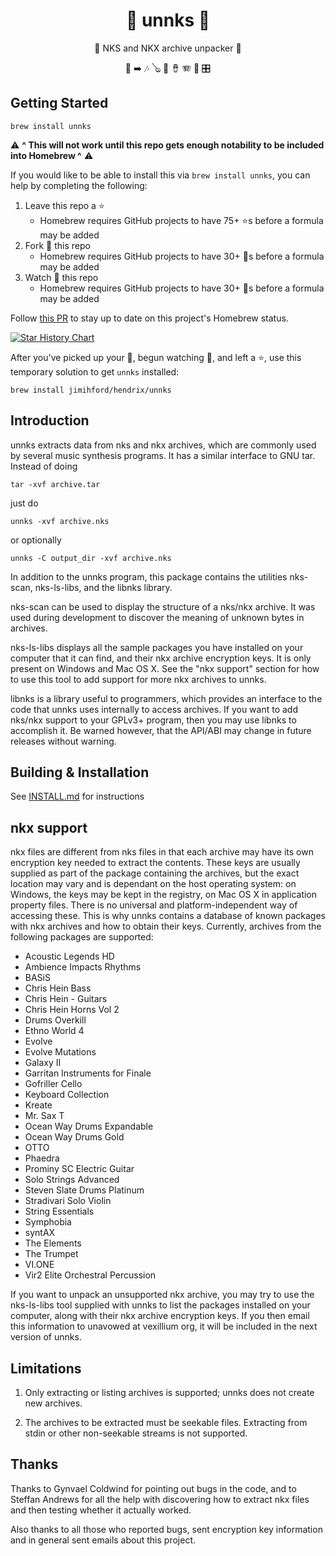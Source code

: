 <div align="center">

# 🎸 unnks 🥁

🎺 NKS and NKX archive unpacker 🎹

📁 ➡️ 🎶 🪕 🎻 🪘 🪗 🎷 🎛️

</div>

## Getting Started

    brew install unnks

⚠️ **^ This will not work until this repo gets enough notability to be included into Homebrew ^** ⚠️

If you would like to be able to install this via `brew install unnks`, you can help by completing the following:

1. Leave this repo a ⭐
   * Homebrew requires GitHub projects to have 75+ ⭐s before a formula may be added
2. Fork 🍴 this repo
   * Homebrew requires GitHub projects to have 30+ 🍴s before a formula may be added
3. Watch 👀 this repo
   * Homebrew requires GitHub projects to have 30+ 👀s before a formula may be added


Follow [this PR](https://github.com/Homebrew/homebrew-core/pull/125071) to stay up to date on this project's Homebrew status.

[![Star History Chart](https://api.star-history.com/svg?repos=jimihford/unnks&type=Date)](https://star-history.com/#jimihford/unnks&Date)

After you've picked up your 🍴, begun watching 👀, and left a ⭐, use this temporary solution to get `unnks` installed:

    brew install jimihford/hendrix/unnks

## Introduction

unnks extracts data from nks and nkx archives, which are commonly used by
several music synthesis programs.  It has a similar interface to GNU tar.
Instead of doing

    tar -xvf archive.tar

just do

    unnks -xvf archive.nks
  
or optionally

    unnks -C output_dir -xvf archive.nks

In addition to the unnks program, this package contains the utilities nks-scan,
nks-ls-libs, and the libnks library.

nks-scan can be used to display the structure of a nks/nkx archive.  It was used
during development to discover the meaning of unknown bytes in archives.

nks-ls-libs displays all the sample packages you have installed on your computer
that it can find, and their nkx archive encryption keys.  It is only present on
Windows and Mac OS X.  See the "nkx support" section for how to use this tool to
add support for more nkx archives to unnks.

libnks is a library useful to programmers, which provides an interface to the
code that unnks uses internally to access archives.  If you want to add nks/nkx
support to your GPLv3+ program, then you may use libnks to accomplish it.  Be
warned however, that the API/ABI may change in future releases without warning.

## Building & Installation

See [INSTALL.md](INSTALL.md) for instructions

## nkx support

nkx files are different from nks files in that each archive may have its own
encryption key needed to extract the contents.  These keys are usually supplied
as part of the package containing the archives, but the exact location may vary
and is dependant on the host operating system: on Windows, the keys may be kept
in the registry, on Mac OS X in application property files.  There is no
universal and platform-independent way of accessing these.  This is why unnks
contains a database of known packages with nkx archives and how to obtain their
keys.  Currently, archives from the following packages are supported:

  - Acoustic Legends HD
  - Ambience Impacts Rhythms
  - BASiS
  - Chris Hein Bass
  - Chris Hein - Guitars
  - Chris Hein Horns Vol 2
  - Drums Overkill
  - Ethno World 4
  - Evolve
  - Evolve Mutations
  - Galaxy II
  - Garritan Instruments for Finale
  - Gofriller Cello
  - Keyboard Collection
  - Kreate
  - Mr. Sax T
  - Ocean Way Drums Expandable
  - Ocean Way Drums Gold
  - OTTO
  - Phaedra
  - Prominy SC Electric Guitar
  - Solo Strings Advanced
  - Steven Slate Drums Platinum
  - Stradivari Solo Violin
  - String Essentials
  - Symphobia
  - syntAX
  - The Elements
  - The Trumpet
  - VI.ONE
  - Vir2 Elite Orchestral Percussion

If you want to unpack an unsupported nkx archive, you may try to use the
nks-ls-libs tool supplied with unnks to list the packages installed on your
computer, along with their nkx archive encryption keys.  If you then email this
information to unavowed at vexillium org, it will be included in the next
version of unnks.


## Limitations

1. Only extracting or listing archives is supported; unnks does not create
   new archives.

2. The archives to be extracted must be seekable files.  Extracting from stdin
   or other non-seekable streams is not supported.

## Thanks

Thanks to Gynvael Coldwind for pointing out bugs in the code, and to Steffan
Andrews for all the help with discovering how to extract nkx files and then
testing whether it actually worked.

Also thanks to all those who reported bugs, sent encryption key information and
in general sent emails about this project.
